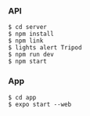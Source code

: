 ### API

    $ cd server
    $ npm install
    $ npm link
    $ lights alert Tripod
    $ npm run dev
    $ npm start

### App

    $ cd app
    $ expo start --web
